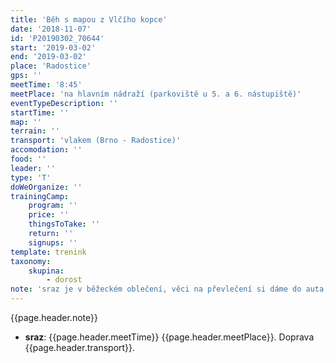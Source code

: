 ```yaml
---
title: 'Běh s mapou z Vlčího kopce'
date: '2018-11-07'
id: 'P20190302_70644'
start: '2019-03-02'
end: '2019-03-02'
place: 'Radostice'
gps: ''
meetTime: '8:45'
meetPlace: 'na hlavním nádraží (parkoviště u 5. a 6. nástupiště)'
eventTypeDescription: ''
startTime: ''
map: ''
terrain: ''
transport: 'vlakem (Brno - Radostice)'
accomodation: ''
food: ''
leader: ''
type: 'T'
doWeOrganize: ''
trainingCamp:
    program: ''
    price: ''
    thingsToTake: ''
    return: ''
    signups: ''
template: trenink
taxonomy:
    skupina:
        - dorost
note: 'sraz je v běžeckém oblečení, věci na převlečení si dáme do auta, které pak bude čekat v Kohoutovicích'
---
```

{{page.header.note}}
* **sraz**: {{page.header.meetTime}} {{page.header.meetPlace}}. Doprava {{page.header.transport}}.
